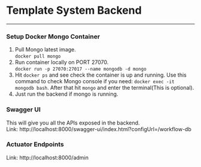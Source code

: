 # Template System Backend
<hr/>

### Setup Docker Mongo Container
1. Pull Mongo latest image. <br/>
```docker pull mongo```
2. Run container locally on PORT 27070. <br/>
```docker run -p 27070:27017 --name mongodb -d mongo```
3. Hit ```docker ps``` and see check the container is up and running.
   Use this command to check Mongo console if you need: ```docker exec -it mongodb bash```. After that hit ```mongo``` and enter the terminal(This is optional).
4. Just run the backend if mongo is running.

### Swagger UI
This will give you all the APIs exposed in the backend.
<br/>
Link: http://localhost:8000/swagger-ui/index.html?configUrl=/workflow-db


### Actuator Endpoints
Link: http://localhost:8000/admin